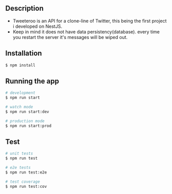 

## Description
- Tweeteroo is an API for a clone-line of Twitter, this being the first project i developed on NestJS.
- Keep in mind it does not have data persistency(database). every time you restart the server it's messages will be wiped out.


## Installation

```bash
$ npm install
```

## Running the app

```bash
# development
$ npm run start

# watch mode
$ npm run start:dev

# production mode
$ npm run start:prod
```

## Test

```bash
# unit tests
$ npm run test

# e2e tests
$ npm run test:e2e

# test coverage
$ npm run test:cov
```



